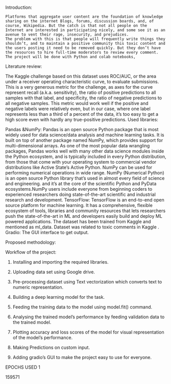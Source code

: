 Introduction:

	Platforms that aggregate user content are the foundation of knowledge sharing on the internet Blogs, forums, discussion boards, and, of course, Wikipedia. But the catch is that not all people on the Internet are interested in participating nicely, and some see it as an avenue to vent their rage, insecurity, and prejudices.
	The problem with this is that people will frequently write things they shouldn’t, and to maintain a positive community this toxic content and the users posting it need to be removed quickly. But they don’t have the resources to hire full-time moderators to review every comment. The project will be done with Python and colab notebooks,



Literature review:

The Kaggle challenge based on this dataset uses ROC/AUC, or the area under a receiver operating characteristic curve, to evaluate submissions. This is a very generous metric for the challenge, as axes for the curve represent recall (a.k.a. sensitivity), the ratio of positive predictions to all samples with that label, and specificity, the ratio of negative predictions to all negative samples. This metric would work well if the positive and negative labels were relatively even, but in our case, where one label represents less than a third of a percent of the data, it’s too easy to get a high score even with hardly any true-positive predictions.
Used libraries:

Pandas &NumPy: Pandas is an open source Python package that is most widely used for data science/data analysis and machine learning tasks. It is built on top of another package named NumPy, which provides support for multi-dimensional arrays. As one of the most popular data wrangling packages, Pandas works well with many other data science modules inside the Python ecosystem, and is typically included in every Python distribution, from those that come with your operating system to commercial vendor distributions like Active State’s Active Python.
NumPy can be used  for performing numerical operations in wide range. NumPy (Numerical Python) is an open source Python library that’s used in almost every field of science and engineering. and it’s at the core of the scientific Python and PyData ecosystems.NumPy users include everyone from beginning coders to experienced researchers doing state-of-the-art scientific and industrial research and development.
TensorFlow:
TensorFlow is an end-to-end open source platform for machine learning. It has a comprehensive, flexible ecosystem of tools, libraries and community resources that lets researchers push the state-of-the-art in ML and developers easily build and deploy ML powered applications.
The dataset has been trained from Kaggle and mentioned as ml_data. Dataset was related to toxic comments in Kaggle .
Gradio:
The GUI  interface to get output.

Proposed methodology:


Workflow of  the project:
1.  Installing and importing the required libraries.

2.  Uploading data set using Google drive.

3.  Pre-processing dataset using Text vectorization which converts text to numeric representation.

4.  Building a deep learning model for the task.

5.  Feeding the training data to the model using model.fit() command.

6.  Analysing the trained model’s performance by feeding validation data to the trained model.

7.  Plotting accuracy and loss scores of the model for visual representation of the model’s performance.

8. Making Predictions on custom input.

9. Adding gradio’s GUI to make the project easy to use for everyone.

EPOCHS USED 1

159571 





